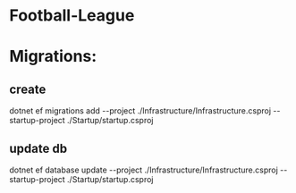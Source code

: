 # Football-League

# Migrations:
## create 
dotnet ef migrations add <Migation-Name> --project ./Infrastructure/Infrastructure.csproj --startup-project  ./Startup/startup.csproj
## update db
dotnet ef database update --project ./Infrastructure/Infrastructure.csproj --startup-project  ./Startup/startup.csproj
